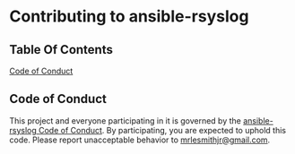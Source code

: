 # Contributing to ansible-rsyslog

## Table Of Contents

[Code of Conduct](#code-of-conduct)

## Code of Conduct

This project and everyone participating in it is governed by the [ansible-rsyslog Code of Conduct](CODE_OF_CONDUCT.md). By participating, you are expected to uphold this code. Please report unacceptable behavior to [mrlesmithjr@gmail.com](mailto:mrlesmithjr@gmail.com).
